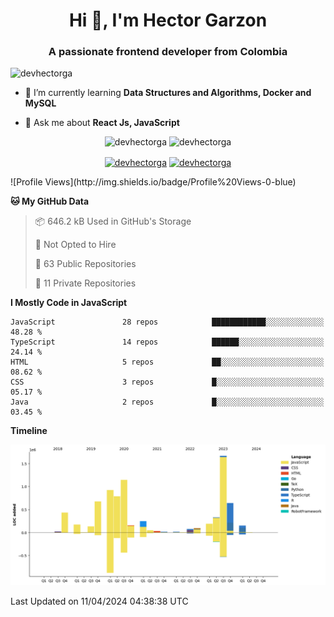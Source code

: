 <h1 align="center">Hi 👋, I'm Hector Garzon</h1>
<h3 align="center">A passionate frontend developer from Colombia</h3>

<p align="left"> <img src="https://komarev.com/ghpvc/?username=devhectorga" alt="devhectorga" /> </p>

- 🌱 I’m currently learning **Data Structures and Algorithms, Docker and MySQL**

- 💬 Ask me about **React Js, JavaScript**

<p align="center"> <img src="https://github-readme-stats.vercel.app/api?username=devhectorga&count_private=true&show_icons=true" alt="devhectorga" /> <img src="https://github-readme-stats.vercel.app/api/top-langs/?username=devhectorga&layout=compact" alt="devhectorga" /></p>

<p align="center">
<a href="https://twitter.com/devhectorga" target="blank"><img align="center" src="https://cdn.jsdelivr.net/npm/simple-icons@3.0.1/icons/twitter.svg" alt="devhectorga" height="20" width="20" /></a>
<a href="https://linkedin.com/in/devhectorga" target="blank"><img align="center" src="https://cdn.jsdelivr.net/npm/simple-icons@3.0.1/icons/linkedin.svg" alt="devhectorga" height="20" width="20" /></a>
</p>
<!--START_SECTION:waka-->
![Profile Views](http://img.shields.io/badge/Profile%20Views-0-blue)

**🐱 My GitHub Data** 

> 📦 646.2 kB Used in GitHub's Storage 
 > 
> 🚫 Not Opted to Hire
 > 
> 📜 63 Public Repositories 
 > 
> 🔑 11 Private Repositories 
 > 
**I Mostly Code in JavaScript** 

```text
JavaScript               28 repos            ████████████░░░░░░░░░░░░░   48.28 % 
TypeScript               14 repos            ██████░░░░░░░░░░░░░░░░░░░   24.14 % 
HTML                     5 repos             ██░░░░░░░░░░░░░░░░░░░░░░░   08.62 % 
CSS                      3 repos             █░░░░░░░░░░░░░░░░░░░░░░░░   05.17 % 
Java                     2 repos             █░░░░░░░░░░░░░░░░░░░░░░░░   03.45 % 
```



**Timeline**

![Lines of Code chart](https://raw.githubusercontent.com/devHectorGa/devHectorGa/master/assets/bar_graph.png)


 Last Updated on 11/04/2024 04:38:38 UTC
<!--END_SECTION:waka-->
